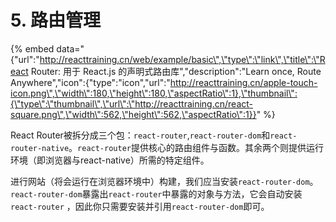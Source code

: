# 5. 路由管理

{% embed data="{\"url\":\"http://reacttraining.cn/web/example/basic\",\"type\":\"link\",\"title\":\"React Router: 用于 React.js 的声明式路由库\",\"description\":\"Learn once, Route Anywhere\",\"icon\":{\"type\":\"icon\",\"url\":\"http://reacttraining.cn/apple-touch-icon.png\",\"width\":180,\"height\":180,\"aspectRatio\":1},\"thumbnail\":{\"type\":\"thumbnail\",\"url\":\"http://reacttraining.cn/react-square.png\",\"width\":562,\"height\":562,\"aspectRatio\":1}}" %}

React Router被拆分成三个包：`react-router`,`react-router-dom`和`react-router-native`。`react-router`提供核心的路由组件与函数。其余两个则提供运行环境（即浏览器与react-native）所需的特定组件。

进行网站（将会运行在浏览器环境中）构建，我们应当安装`react-router-dom`。`react-router-dom`暴露出`react-router`中暴露的对象与方法，它会自动安装 `react-router` ，因此你只需要安装并引用`react-router-dom`即可。

